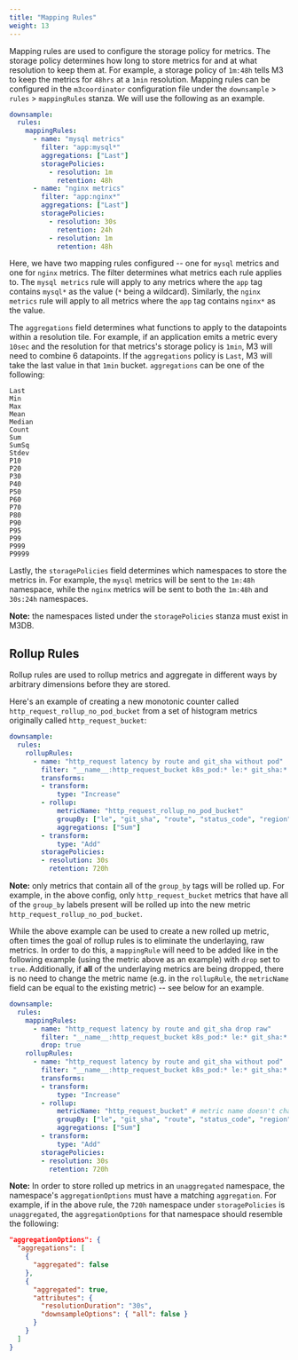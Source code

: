 ```yaml
---
title: "Mapping Rules"
weight: 13
---
```


Mapping rules are used to configure the storage policy for metrics. The storage policy
determines how long to store metrics for and at what resolution to keep them at.
For example, a storage policy of `1m:48h` tells M3 to keep the metrics for `48hrs` at a
`1min` resolution. Mapping rules can be configured in the `m3coordinator` configuration file
under the `downsample` > `rules` > `mappingRules` stanza. We will use the following as an
example. 

```yaml
downsample:
  rules:
    mappingRules:
      - name: "mysql metrics"
        filter: "app:mysql*"
        aggregations: ["Last"]
        storagePolicies:
          - resolution: 1m
            retention: 48h
      - name: "nginx metrics"
        filter: "app:nginx*"
        aggregations: ["Last"]
        storagePolicies:
          - resolution: 30s
            retention: 24h
          - resolution: 1m
            retention: 48h
```

Here, we have two mapping rules configured -- one for `mysql` metrics and one for `nginx`
metrics. The filter determines what metrics each rule applies to. The `mysql metrics` rule 
will apply to any metrics where the `app` tag contains `mysql*` as the value (`*` being a wildcard).
Similarly, the `nginx metrics` rule will apply to all metrics where the `app` tag contains 
`nginx*` as the value.

The `aggregations` field determines what functions to apply to the datapoints within a 
resolution tile. For example, if an application emits a metric every `10sec` and the resolution
for that metrics's storage policy is `1min`, M3 will need to combine 6 datapoints. If the `aggregations`
policy is `Last`, M3 will take the last value in that `1min` bucket. `aggregations` can be one 
of the following:

```
Last
Min
Max
Mean
Median
Count
Sum
SumSq
Stdev
P10
P20
P30
P40
P50
P60
P70
P80
P90
P95
P99
P999
P9999
```

Lastly, the `storagePolicies` field determines which namespaces to store the metrics in. For example, 
the `mysql` metrics will be sent to the `1m:48h` namespace, while the `nginx` metrics will be sent to 
both the `1m:48h` and `30s:24h` namespaces.

**Note:** the namespaces listed under the `storagePolicies` stanza must exist in M3DB.

## Rollup Rules

Rollup rules are used to rollup metrics and aggregate in different ways by 
arbitrary dimensions before they are stored. 

Here's an example of creating a new monotonic counter called 
`http_request_rollup_no_pod_bucket` from a set of histogram metrics originally 
called `http_request_bucket`:

```yaml
downsample:
  rules:
    rollupRules:
      - name: "http_request latency by route and git_sha without pod"
        filter: "__name__:http_request_bucket k8s_pod:* le:* git_sha:* route:*"
        transforms:
        - transform:
            type: "Increase"
        - rollup:
            metricName: "http_request_rollup_no_pod_bucket"
            groupBy: ["le", "git_sha", "route", "status_code", "region"]
            aggregations: ["Sum"]
        - transform:
            type: "Add"
        storagePolicies:
        - resolution: 30s
          retention: 720h
```

**Note:** only metrics that contain all of the `group_by` tags will be rolled up.
For example, in the above config, only `http_request_bucket` metrics that 
have all of the `group_by` labels present will be rolled up into the new
metric `http_request_rollup_no_pod_bucket`.

While the above example can be used to create a new rolled up metric, 
often times the goal of rollup rules is to eliminate the underlaying, 
raw metrics. In order to do this, a `mappingRule` will need to be 
added like in the following example (using the metric above as an example) 
with `drop` set to `true`. Additionally, if **all** of the underlaying metrics are
being dropped, there is no need to change the metric name (e.g. in the 
`rollupRule`, the `metricName` field can be equal to the existing metric) --
see below for an example.

```yaml
downsample:
  rules:
    mappingRules:
      - name: "http_request latency by route and git_sha drop raw"
        filter: "__name__:http_request_bucket k8s_pod:* le:* git_sha:* route:*"
        drop: true
    rollupRules:
      - name: "http_request latency by route and git_sha without pod"
        filter: "__name__:http_request_bucket k8s_pod:* le:* git_sha:* route:*"
        transforms:
        - transform:
            type: "Increase"
        - rollup:
            metricName: "http_request_bucket" # metric name doesn't change
            groupBy: ["le", "git_sha", "route", "status_code", "region"]
            aggregations: ["Sum"]
        - transform:
            type: "Add"
        storagePolicies:
        - resolution: 30s
          retention: 720h
```

**Note:** In order to store rolled up metrics in an `unaggregated` namespace, the namespace's `aggregationOptions` must have a matching `aggregation`. For example, if in the above rule, the `720h` namespace under `storagePolicies` 
is `unaggregated`, the `aggregationOptions` for that namespace should resemble the following:

```json
"aggregationOptions": {
  "aggregations": [
    {
      "aggregated": false
    },
    {
      "aggregated": true,
      "attributes": {
        "resolutionDuration": "30s",
        "downsampleOptions": { "all": false }
      }
    }
  ]
}
```
